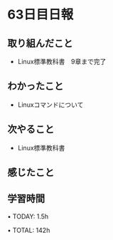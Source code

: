 # 63日目日報

## 取り組んだこと
- Linux標準教科書　9章まで完了
  
## わかったこと
- Linuxコマンドについて
  
## 次やること
- Linux標準教科書

## 感じたこと

## 学習時間
• TODAY: 1.5h

• TOTAL: 142h
